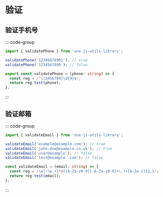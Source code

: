 # 验证

## 验证手机号

::: code-group

```ts [demo]
import { validatePhone } from 'one-js-utils-library';

validatePhone('12345678901'); // true
validatePhone('1234567890'); // false
```

```ts [code]
export const validatePhone = (phone: string) => {
  const reg = /^1[3456789]\d{9}$/;
  return reg.test(phone);
};
```

:::

## 验证邮箱

::: code-group

```ts [demo]
import { validateEmail } from 'one-js-utils-library';

validateEmail('example@example.com'); // true
validateEmail('john.doe@example.co.uk'); // true
validateEmail('user@example'); // false
validateEmail('test@example..com'); // false
```

```ts [code]
const validateEmail = (email: string) => {
  const reg = /\w[-\w.+]*@([A-Za-z0-9][-A-Za-z0-9]+\.)+[A-Za-z]{2,}/;
  return reg.test(email);
};
```

:::
